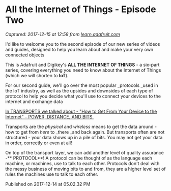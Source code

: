 # All the Internet of Things - Episode Two

_Captured: 2017-12-15 at 12:58 from [learn.adafruit.com](https://learn.adafruit.com/alltheiot-protocols)_

I'd like to welcome you to the second episode of our new series of videos and guides, designed to help you learn about and make your very own connected objects

This is Adafruit and Digikey's **ALL THE INTERNET OF THINGS** \- a six-part series, covering everything you need to know about the Internet of Things (which we will shorten to **IoT**).

For our second guide, we'll go over the most popular _protocols _used in the IoT industry, as well as the upsides and downsides of each type of protocol to help you decide what you'll use to connect your devices to the internet and exchange data

[In TRANSPORTS we talked about - "How to Get From Your Device to the Internet" \- POWER, DISTANCE, AND BITS.](https://learn.adafruit.com/../../../../alltheiot-transports)

Transports are the _physical_ and _wireless_ means to get the data around - how to get from _here_ to _there _and back again. But transports often are not structured - your data shows up in a pile of bits. You may not get your data in order, correctly or even at all!

On top of the transport layer, we can add another level of quality assurance -** PROTOCOL**! A protocol can be thought of as the language each machine, or machines, use to talk to each other. Protocols don't deal with the messy business of moving bits to and from, they are a higher level set of rules the machines use to talk to each other.

Published on 2017-12-14 at 05.02.32 PM
